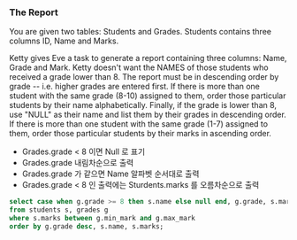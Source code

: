 ### The Report

You are given two tables: Students and Grades. Students contains three columns ID, Name and Marks.

Ketty gives Eve a task to generate a report containing three columns: Name, Grade and Mark. Ketty doesn't want the NAMES of those students who received a grade lower than 8. The report must be in descending order by grade -- i.e. higher grades are entered first. If there is more than one student with the same grade (8-10) assigned to them, order those particular students by their name alphabetically. Finally, if the grade is lower than 8, use "NULL" as their name and list them by their grades in descending order. If there is more than one student with the same grade (1-7) assigned to them, order those particular students by their marks in ascending order.

* Grades.grade < 8 이면 Null 로 표기
* Grades.grade 내림차순으로 출력
* Grades.grade 가 같으면 Name 알파벳 순서대로 출력
* Grades.grade < 8 인 출력에는 Sturdents.marks 를 오름차순으로 출력


```sql
select case when g.grade >= 8 then s.name else null end, g.grade, s.marks
from students s, grades g
where s.marks between g.min_mark and g.max_mark
order by g.grade desc, s.name, s.marks;
```